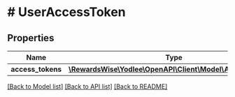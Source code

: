 # # UserAccessToken

## Properties

Name | Type | Description | Notes
------------ | ------------- | ------------- | -------------
**access_tokens** | [**\RewardsWise\Yodlee\OpenAPI\Client\Model\AccessTokens[]**](AccessTokens.md) |  | [optional]

[[Back to Model list]](../../README.md#models) [[Back to API list]](../../README.md#endpoints) [[Back to README]](../../README.md)
